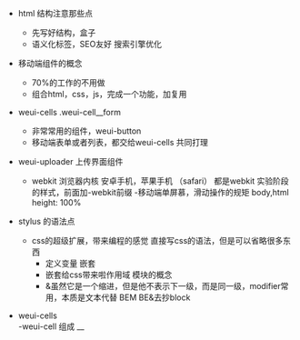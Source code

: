 - html 结构注意那些点 
  - 先写好结构，盒子
  - 语义化标签，SEO友好
      搜索引擎优化
- 移动端组件的概念
    - 70%的工作的不用做
    - 组合html，css，js，完成一个功能，加复用
- weui-cells .weui-cell__form
    - 非常常用的组件，weui-button
    - 移动端表单或者列表，都交给weui-cells 共同打理

- weui-uploader  上传界面组件

   - webkit 浏览器内核
       安卓手机，苹果手机 （safari） 都是webkit
       实验阶段的样式，前面加-webkit前缀
-移动端单屏慕，滑动操作的规矩
     body,html height: 100%
- stylus 的语法点
    - css的超级扩展，带来编程的感觉
         直接写css的语法，但是可以省略很多东西
         - 定义变量  嵌套  
         - 嵌套给css带来啦作用域  模块的概念
         - &虽然它是一个缩进，但是他不表示下一级，而是同一级，modifier常用，本质是文本代替
         BEM  BE&去抄block


- weui-cells  
    -weui-cell 组成
    __ 

    